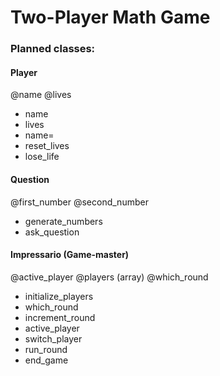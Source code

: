 # Two-Player Math Game

### Planned classes:

#### Player

@name
@lives

- name
- lives
- name=
- reset_lives
- lose_life

#### Question

@first_number
@second_number

- generate_numbers
- ask_question

#### Impressario (Game-master)

@active_player
@players (array)
@which_round

- initialize_players
- which_round
- increment_round
- active_player
- switch_player
- run_round
- end_game
